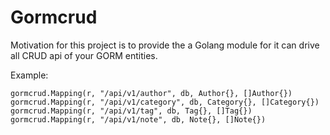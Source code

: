 # Gormcrud

Motivation for this project is to provide the a Golang module for   it can drive all CRUD api of your GORM entities.

Example:
```
gormcrud.Mapping(r, "/api/v1/author", db, Author{}, []Author{})
gormcrud.Mapping(r, "/api/v1/category", db, Category{}, []Category{})
gormcrud.Mapping(r, "/api/v1/tag", db, Tag{}, []Tag{})
gormcrud.Mapping(r, "/api/v1/note", db, Note{}, []Note{})
```

